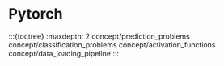 # Pytorch

:::{toctree}
:maxdepth: 2
concept/prediction_problems
concept/classification_problems
concept/activation_functions
concept/data_loading_pipeline
:::
